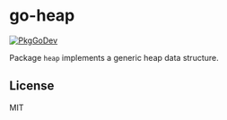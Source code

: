# go-heap

[![PkgGoDev](https://pkg.go.dev/badge/github.com/twpayne/go-heap)](https://pkg.go.dev/github.com/twpayne/go-heap)

Package `heap` implements a generic heap data structure.

## License

MIT

